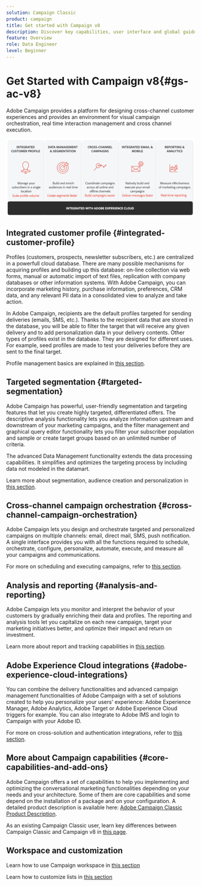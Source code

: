 ```yaml
---
solution: Campaign Classic
product: campaign
title: Get started with Campaign v8
description: Discover key capabilities, user interface and global guidelines
feature: Overview
role: Data Engineer
level: Beginner
---
```


# Get Started with Campaign v8{#gs-ac-v8}

Adobe Campaign provides a platform for designing cross-channel customer experiences and provides an environment for visual campaign orchestration, real time interaction management and cross channel execution.

![](assets/ac-capabilities.png) 

## Integrated customer profile {#integrated-customer-profile}

Profiles (customers, prospects, newsletter subscribers, etc.) are centralized in a powerfull cloud database. There are many possible mechanisms for acquiring profiles and building up this database: on-line collection via web forms, manual or automatic import of text files, replication with company databases or other information systems. With Adobe Campaign, you can incorporate marketing history, purchase information, preferences, CRM data, and any relevant PII data in a consolidated view to analyze and take action.

In Adobe Campaign, recipients are the default profiles targeted for sending deliveries (emails, SMS, etc.). Thanks to the recipient data that are stored in the database, you will be able to filter the target that will receive any given delivery and to add personalization data in your delivery contents. Other types of profiles exist in the database. They are designed for different uses. For example, seed profiles are made to test your deliveries before they are sent to the final target.

Profile management basics are explained in [this section](profiles.md).

## Targeted segmentation {#targeted-segmentation}

Adobe Campaign has powerful, user-friendly segmentation and targeting features that let you create highly targeted, differentiated offers. The descriptive analysis functionality lets you analyze information upstream and downstream of your marketing campaigns, and the filter management and graphical query editor functionality lets you filter your subscriber population and sample or create target groups based on an unlimited number of criteria. 

The advanced Data Management functionality extends the data processing capabilities. It simplifies and optimizes the targeting process by including data not modeled in the datamart. 

Learn more about segmentation, audience creation and personalization in [this section](audiences.md).

## Cross-channel campaign orchestration {#cross-channel-campaign-orchestration}

Adobe Campaign lets you design and orchestrate targeted and personalized campaigns on multiple channels: email, direct mail, SMS, push notification. A single interface provides you with all the functions required to schedule, orchestrate, configure, personalize, automate, execute, and measure all your campaigns and communications. 

For more on scheduling and executing campaigns, refer to [this section](campaigns.md).


## Analysis and reporting {#analysis-and-reporting}

Adobe Campaign lets you monitor and interpret the behavior of your customers by gradually enriching their data and profiles. The reporting and analysis tools let you capitalize on each new campaign, target your marketing initiatives better, and optimize their impact and return on investment. 

Learn more about report and tracking capabilities in [this section](reporting.md).

## Adobe Experience Cloud integrations {#adobe-experience-cloud-integrations}

You can combine the delivery functionalities and advanced campaign management functionalities of Adobe Campaign with a set of solutions created to help you personalize your users' experience: Adobe Experience Manager, Adobe Analytics, Adobe Target or Adobe Experience Cloud triggers for example. You can also integrate to Adobe IMS and login to Campaign with your Adobe ID. 

For more on cross-solution and authentication integrations, refer to [this section](integration.md).

## More about Campaign capabilities {#core-capabilities-and-add-ons}

Adobe Campaign offers a set of capabilities to help you implementing and optimizing the conversational marketing functionalities depending on your needs and your architecture. Some of them are core capabilities and some depend on the installation of a package and on your configuration. A detailed product description is available here: [Adobe Campaign Classic Product Description](https://helpx.adobe.com/legal/product-descriptions/adobe-campaign-classic---product-description.html).

As an existing Campaign Classic user, learn key differences between Campaign Classic and Campaign v8 in [this page](capability-matrix.md).

## Workspace and customization

Learn how to use Campaign workspace in [this section](https://experienceleague.adobe.com/docs/campaign-classic/using/getting-started/starting-with-adobe-campaign/campaign-workspace/adobe-campaign-workspace.html)

Learn how to customize lists in [this section](https://experienceleague.adobe.com/docs/campaign-classic/using/getting-started/starting-with-adobe-campaign/campaign-workspace/adobe-campaign-ui-lists.html)